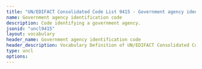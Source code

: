 ```yaml
---
title: "UN/EDIFACT Consolidated Code List 9415 - Government agency identification code (20B) JSON-LD Vocabulary"
name: Government agency identification code
description: Code identifying a government agency.
jsonid: "uncl9415"
layout: vocabulary
header_name: Government agency identification code
header_description: Vocabulary Definition of UN/EDIFACT Consolidated Code List 9415 - Government agency identification code (20B) semantics in HTML format. JSON-LD format is available at [uncl9415.jsonld](/vocabulary/uncl9415.jsonld)
type: uncl
options:
---
```

